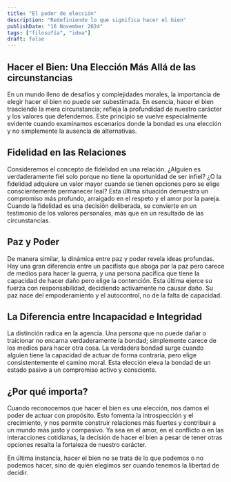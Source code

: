 ```yaml
---
title: "El poder de elección"
description: "Redefiniendo lo que significa hacer el bien"
publishDate: "16 November 2024"
tags: ["filosofía", "idea"]
draft: false
---
```


## Hacer el Bien: Una Elección Más Allá de las circunstancias

En un mundo lleno de desafíos y complejidades morales, la importancia de elegir hacer el bien no puede ser subestimada. En esencia, hacer el bien trasciende la mera circunstancia; refleja la profundidad de nuestro carácter y los valores que defendemos. Este principio se vuelve especialmente evidente cuando examinamos escenarios donde la bondad es una elección y no simplemente la ausencia de alternativas.

## Fidelidad en las Relaciones

Consideremos el concepto de fidelidad en una relación. ¿Alguien es verdaderamente fiel solo porque no tiene la oportunidad de ser infiel? ¿O la fidelidad adquiere un valor mayor cuando se tienen opciones pero se elige conscientemente permanecer leal? Esta última situación demuestra un compromiso más profundo, arraigado en el respeto y el amor por la pareja. Cuando la fidelidad es una decisión deliberada, se convierte en un testimonio de los valores personales, más que en un resultado de las circunstancias.

## Paz y Poder

De manera similar, la dinámica entre paz y poder revela ideas profundas. Hay una gran diferencia entre un pacifista que aboga por la paz pero carece de medios para hacer la guerra, y una persona pacífica que tiene la capacidad de hacer daño pero elige la contención. Esta última ejerce su fuerza con responsabilidad, decidiendo activamente no causar daño. Su paz nace del empoderamiento y el autocontrol, no de la falta de capacidad.

## La Diferencia entre Incapacidad e Integridad

La distinción radica en la agencia. Una persona que no puede dañar o traicionar no encarna verdaderamente la bondad; simplemente carece de los medios para hacer otra cosa. La verdadera bondad surge cuando alguien tiene la capacidad de actuar de forma contraria, pero elige consistentemente el camino moral. Esta elección eleva la bondad de un estado pasivo a un compromiso activo y consciente.

## ¿Por qué importa?

Cuando reconocemos que hacer el bien es una elección, nos damos el poder de actuar con propósito. Esto fomenta la introspección y el crecimiento, y nos permite construir relaciones más fuertes y contribuir a un mundo más justo y compasivo. Ya sea en el amor, en el conflicto o en las interacciones cotidianas, la decisión de hacer el bien a pesar de tener otras opciones resalta la fortaleza de nuestro carácter.

En última instancia, hacer el bien no se trata de lo que podemos o no podemos hacer, sino de quién elegimos ser cuando tenemos la libertad de decidir.
